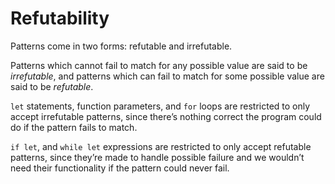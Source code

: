 # Refutability

Patterns come in two forms: refutable and irrefutable.

Patterns which cannot fail to match for any possible value are said to be *irrefutable*, and patterns which can fail to match for some possible value are said to be *refutable*. 

`let` statements, function parameters, and `for` loops are restricted to only accept irrefutable patterns, since there’s nothing correct the program could do if the pattern fails to match.

`if let`, and `while let` expressions are restricted to only accept refutable patterns, since they’re made to handle possible failure and we wouldn’t need their functionality if the pattern could never fail.

